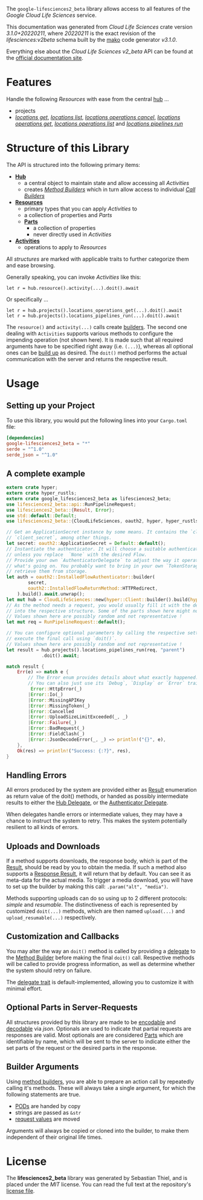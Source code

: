 <!---
DO NOT EDIT !
This file was generated automatically from 'src/mako/api/README.md.mako'
DO NOT EDIT !
-->
The `google-lifesciences2_beta` library allows access to all features of the *Google Cloud Life Sciences* service.

This documentation was generated from *Cloud Life Sciences* crate version *3.1.0+20220211*, where *20220211* is the exact revision of the *lifesciences:v2beta* schema built by the [mako](http://www.makotemplates.org/) code generator *v3.1.0*.

Everything else about the *Cloud Life Sciences* *v2_beta* API can be found at the
[official documentation site](https://cloud.google.com/life-sciences).
# Features

Handle the following *Resources* with ease from the central [hub](https://docs.rs/google-lifesciences2_beta/3.1.0+20220211/google_lifesciences2_beta/CloudLifeSciences) ... 

* projects
 * [*locations get*](https://docs.rs/google-lifesciences2_beta/3.1.0+20220211/google_lifesciences2_beta/api::ProjectLocationGetCall), [*locations list*](https://docs.rs/google-lifesciences2_beta/3.1.0+20220211/google_lifesciences2_beta/api::ProjectLocationListCall), [*locations operations cancel*](https://docs.rs/google-lifesciences2_beta/3.1.0+20220211/google_lifesciences2_beta/api::ProjectLocationOperationCancelCall), [*locations operations get*](https://docs.rs/google-lifesciences2_beta/3.1.0+20220211/google_lifesciences2_beta/api::ProjectLocationOperationGetCall), [*locations operations list*](https://docs.rs/google-lifesciences2_beta/3.1.0+20220211/google_lifesciences2_beta/api::ProjectLocationOperationListCall) and [*locations pipelines run*](https://docs.rs/google-lifesciences2_beta/3.1.0+20220211/google_lifesciences2_beta/api::ProjectLocationPipelineRunCall)




# Structure of this Library

The API is structured into the following primary items:

* **[Hub](https://docs.rs/google-lifesciences2_beta/3.1.0+20220211/google_lifesciences2_beta/CloudLifeSciences)**
    * a central object to maintain state and allow accessing all *Activities*
    * creates [*Method Builders*](https://docs.rs/google-lifesciences2_beta/3.1.0+20220211/google_lifesciences2_beta/client::MethodsBuilder) which in turn
      allow access to individual [*Call Builders*](https://docs.rs/google-lifesciences2_beta/3.1.0+20220211/google_lifesciences2_beta/client::CallBuilder)
* **[Resources](https://docs.rs/google-lifesciences2_beta/3.1.0+20220211/google_lifesciences2_beta/client::Resource)**
    * primary types that you can apply *Activities* to
    * a collection of properties and *Parts*
    * **[Parts](https://docs.rs/google-lifesciences2_beta/3.1.0+20220211/google_lifesciences2_beta/client::Part)**
        * a collection of properties
        * never directly used in *Activities*
* **[Activities](https://docs.rs/google-lifesciences2_beta/3.1.0+20220211/google_lifesciences2_beta/client::CallBuilder)**
    * operations to apply to *Resources*

All *structures* are marked with applicable traits to further categorize them and ease browsing.

Generally speaking, you can invoke *Activities* like this:

```Rust,ignore
let r = hub.resource().activity(...).doit().await
```

Or specifically ...

```ignore
let r = hub.projects().locations_operations_get(...).doit().await
let r = hub.projects().locations_pipelines_run(...).doit().await
```

The `resource()` and `activity(...)` calls create [builders][builder-pattern]. The second one dealing with `Activities` 
supports various methods to configure the impending operation (not shown here). It is made such that all required arguments have to be 
specified right away (i.e. `(...)`), whereas all optional ones can be [build up][builder-pattern] as desired.
The `doit()` method performs the actual communication with the server and returns the respective result.

# Usage

## Setting up your Project

To use this library, you would put the following lines into your `Cargo.toml` file:

```toml
[dependencies]
google-lifesciences2_beta = "*"
serde = "^1.0"
serde_json = "^1.0"
```

## A complete example

```Rust
extern crate hyper;
extern crate hyper_rustls;
extern crate google_lifesciences2_beta as lifesciences2_beta;
use lifesciences2_beta::api::RunPipelineRequest;
use lifesciences2_beta::{Result, Error};
use std::default::Default;
use lifesciences2_beta::{CloudLifeSciences, oauth2, hyper, hyper_rustls};

// Get an ApplicationSecret instance by some means. It contains the `client_id` and 
// `client_secret`, among other things.
let secret: oauth2::ApplicationSecret = Default::default();
// Instantiate the authenticator. It will choose a suitable authentication flow for you, 
// unless you replace  `None` with the desired Flow.
// Provide your own `AuthenticatorDelegate` to adjust the way it operates and get feedback about 
// what's going on. You probably want to bring in your own `TokenStorage` to persist tokens and
// retrieve them from storage.
let auth = oauth2::InstalledFlowAuthenticator::builder(
        secret,
        oauth2::InstalledFlowReturnMethod::HTTPRedirect,
    ).build().await.unwrap();
let mut hub = CloudLifeSciences::new(hyper::Client::builder().build(hyper_rustls::HttpsConnector::with_native_roots().https_or_http().enable_http1().enable_http2().build()), auth);
// As the method needs a request, you would usually fill it with the desired information
// into the respective structure. Some of the parts shown here might not be applicable !
// Values shown here are possibly random and not representative !
let mut req = RunPipelineRequest::default();

// You can configure optional parameters by calling the respective setters at will, and
// execute the final call using `doit()`.
// Values shown here are possibly random and not representative !
let result = hub.projects().locations_pipelines_run(req, "parent")
             .doit().await;

match result {
    Err(e) => match e {
        // The Error enum provides details about what exactly happened.
        // You can also just use its `Debug`, `Display` or `Error` traits
         Error::HttpError(_)
        |Error::Io(_)
        |Error::MissingAPIKey
        |Error::MissingToken(_)
        |Error::Cancelled
        |Error::UploadSizeLimitExceeded(_, _)
        |Error::Failure(_)
        |Error::BadRequest(_)
        |Error::FieldClash(_)
        |Error::JsonDecodeError(_, _) => println!("{}", e),
    },
    Ok(res) => println!("Success: {:?}", res),
}

```
## Handling Errors

All errors produced by the system are provided either as [Result](https://docs.rs/google-lifesciences2_beta/3.1.0+20220211/google_lifesciences2_beta/client::Result) enumeration as return value of
the doit() methods, or handed as possibly intermediate results to either the 
[Hub Delegate](https://docs.rs/google-lifesciences2_beta/3.1.0+20220211/google_lifesciences2_beta/client::Delegate), or the [Authenticator Delegate](https://docs.rs/yup-oauth2/*/yup_oauth2/trait.AuthenticatorDelegate.html).

When delegates handle errors or intermediate values, they may have a chance to instruct the system to retry. This 
makes the system potentially resilient to all kinds of errors.

## Uploads and Downloads
If a method supports downloads, the response body, which is part of the [Result](https://docs.rs/google-lifesciences2_beta/3.1.0+20220211/google_lifesciences2_beta/client::Result), should be
read by you to obtain the media.
If such a method also supports a [Response Result](https://docs.rs/google-lifesciences2_beta/3.1.0+20220211/google_lifesciences2_beta/client::ResponseResult), it will return that by default.
You can see it as meta-data for the actual media. To trigger a media download, you will have to set up the builder by making
this call: `.param("alt", "media")`.

Methods supporting uploads can do so using up to 2 different protocols: 
*simple* and *resumable*. The distinctiveness of each is represented by customized 
`doit(...)` methods, which are then named `upload(...)` and `upload_resumable(...)` respectively.

## Customization and Callbacks

You may alter the way an `doit()` method is called by providing a [delegate](https://docs.rs/google-lifesciences2_beta/3.1.0+20220211/google_lifesciences2_beta/client::Delegate) to the 
[Method Builder](https://docs.rs/google-lifesciences2_beta/3.1.0+20220211/google_lifesciences2_beta/client::CallBuilder) before making the final `doit()` call. 
Respective methods will be called to provide progress information, as well as determine whether the system should 
retry on failure.

The [delegate trait](https://docs.rs/google-lifesciences2_beta/3.1.0+20220211/google_lifesciences2_beta/client::Delegate) is default-implemented, allowing you to customize it with minimal effort.

## Optional Parts in Server-Requests

All structures provided by this library are made to be [encodable](https://docs.rs/google-lifesciences2_beta/3.1.0+20220211/google_lifesciences2_beta/client::RequestValue) and 
[decodable](https://docs.rs/google-lifesciences2_beta/3.1.0+20220211/google_lifesciences2_beta/client::ResponseResult) via *json*. Optionals are used to indicate that partial requests are responses 
are valid.
Most optionals are are considered [Parts](https://docs.rs/google-lifesciences2_beta/3.1.0+20220211/google_lifesciences2_beta/client::Part) which are identifiable by name, which will be sent to 
the server to indicate either the set parts of the request or the desired parts in the response.

## Builder Arguments

Using [method builders](https://docs.rs/google-lifesciences2_beta/3.1.0+20220211/google_lifesciences2_beta/client::CallBuilder), you are able to prepare an action call by repeatedly calling it's methods.
These will always take a single argument, for which the following statements are true.

* [PODs][wiki-pod] are handed by copy
* strings are passed as `&str`
* [request values](https://docs.rs/google-lifesciences2_beta/3.1.0+20220211/google_lifesciences2_beta/client::RequestValue) are moved

Arguments will always be copied or cloned into the builder, to make them independent of their original life times.

[wiki-pod]: http://en.wikipedia.org/wiki/Plain_old_data_structure
[builder-pattern]: http://en.wikipedia.org/wiki/Builder_pattern
[google-go-api]: https://github.com/google/google-api-go-client

# License
The **lifesciences2_beta** library was generated by Sebastian Thiel, and is placed 
under the *MIT* license.
You can read the full text at the repository's [license file][repo-license].

[repo-license]: https://github.com/Byron/google-apis-rsblob/main/LICENSE.md

